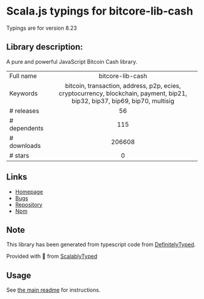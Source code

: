 
# Scala.js typings for bitcore-lib-cash

Typings are for version 8.23

## Library description:
A pure and powerful JavaScript Bitcoin Cash library.

|                    |                 |
| ------------------ | :-------------: |
| Full name          | bitcore-lib-cash |
| Keywords           | bitcoin, transaction, address, p2p, ecies, cryptocurrency, blockchain, payment, bip21, bip32, bip37, bip69, bip70, multisig |
| # releases         | 56 |
| # dependents       | 115 |
| # downloads        | 206608 |
| # stars            | 0 |

## Links
- [Homepage](https://github.com/bitpay/bitcore#readme)
- [Bugs](https://github.com/bitpay/bitcore/issues)
- [Repository](https://github.com/bitpay/bitcore)
- [Npm](https://www.npmjs.com/package/bitcore-lib-cash)
    


## Note
This library has been generated from typescript code from [DefinitelyTyped](https://definitelytyped.org).

Provided with :purple_heart: from [ScalablyTyped](https://github.com/oyvindberg/ScalablyTyped)

## Usage
See [the main readme](../../readme.md) for instructions.


